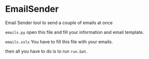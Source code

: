 # EmailSender
Email Sender tool to send a couple of emails at once

`emails.py` open this file and fill your information and email template.

`emails.xslx` You have to fill this file with your emails.

then all you have to do is to run `run.bat`.
